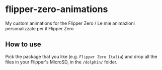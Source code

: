 # flipper-zero-animations
My custom animations for the Flipper Zero / Le mie animazioni personalizzate per il Flipper Zero

## How to use
Pick the package that you like (e.g. `Flipper Zero Italia`) and drop all the files in your Flipper's MicroSD, in the  `/dolphin/` folder.

